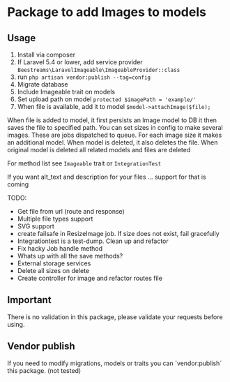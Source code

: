 # Package to add Images to models

## Usage
1. Install via composer
2. If Laravel 5.4 or lower, add service provider `Beestreams\LaravelImageable\ImageableProvider::class`
3. run `php artisan vendor:publish --tag=config`
4. Migrate database
5. Include Imageable trait on models
6. Set upload path on model `protected $imagePath = 'example/'`
7. When file is available, add it to model `$model->attachImage($file);`

When file is added to model, it first persists an Image model to DB
it then saves the file to specified path.
You can set sizes in config to make several images. These are jobs dispatched to queue.
For each image size it makes an additional model.
When model is deleted, it also deletes the file.
When original model is deleted all related models and files are deleted

For method list see `Imageable` trait or `IntegrationTest`

If you want alt_text and description for your files … support for that is coming

TODO:
- Get file from url (route and response)
- Multiple file types support
- SVG support
- create failsafe in ResizeImage job. If size does not exist, fail gracefully
- Integrationtest is a test-dump. Clean up and refactor
- Fix hacky Job handle method
- Whats up with all the save methods?
- External storage services
- Delete all sizes on delete
- Create controller for image and refactor routes file


## Important
There is no validation in this package, please validate your requests before using.

## Vendor publish
If you need to modify migrations, models or traits you can ´vendor:publish´ this package. (not tested)


